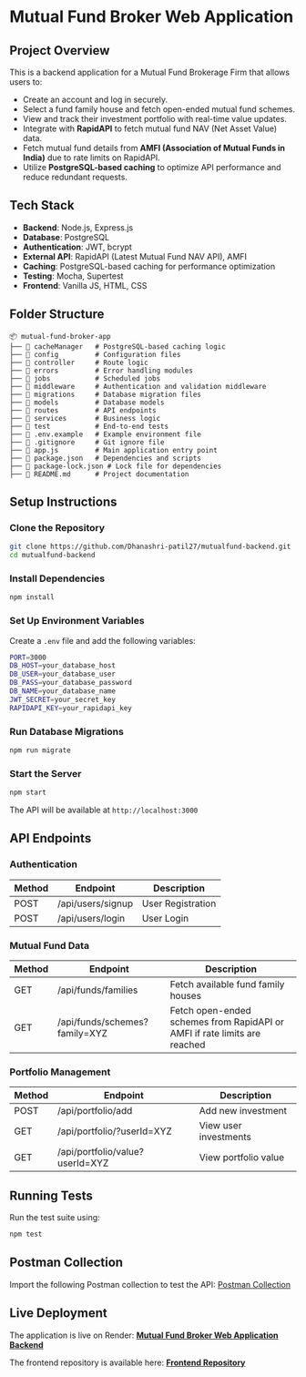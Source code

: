 # Mutual Fund Broker Web Application

## Project Overview
This is a backend application for a Mutual Fund Brokerage Firm that allows users to:
- Create an account and log in securely.
- Select a fund family house and fetch open-ended mutual fund schemes.
- View and track their investment portfolio with real-time value updates.
- Integrate with **RapidAPI** to fetch mutual fund NAV (Net Asset Value) data.
- Fetch mutual fund details from **AMFI (Association of Mutual Funds in India)** due to rate limits on RapidAPI.
- Utilize **PostgreSQL-based caching** to optimize API performance and reduce redundant requests.

## Tech Stack
- **Backend**: Node.js, Express.js
- **Database**: PostgreSQL
- **Authentication**: JWT, bcrypt
- **External API**: RapidAPI (Latest Mutual Fund NAV API), AMFI
- **Caching**: PostgreSQL-based caching for performance optimization
- **Testing**: Mocha, Supertest
- **Frontend**: Vanilla JS, HTML, CSS

## Folder Structure
```
📦 mutual-fund-broker-app
├── 📂 cacheManager   # PostgreSQL-based caching logic
├── 📂 config         # Configuration files
├── 📂 controller     # Route logic
├── 📂 errors         # Error handling modules
├── 📂 jobs           # Scheduled jobs
├── 📂 middleware     # Authentication and validation middleware
├── 📂 migrations     # Database migration files
├── 📂 models         # Database models
├── 📂 routes         # API endpoints
├── 📂 services       # Business logic
├── 📂 test           # End-to-end tests
├── 📜 .env.example   # Example environment file
├── 📜 .gitignore     # Git ignore file
├── 📜 app.js         # Main application entry point
├── 📜 package.json   # Dependencies and scripts
├── 📜 package-lock.json # Lock file for dependencies
├── 📜 README.md      # Project documentation
```

## Setup Instructions
### Clone the Repository
```sh
git clone https://github.com/Dhanashri-patil27/mutualfund-backend.git
cd mutualfund-backend
```

### Install Dependencies
```sh
npm install
```

### Set Up Environment Variables
Create a `.env` file and add the following variables:
```sh
PORT=3000
DB_HOST=your_database_host
DB_USER=your_database_user
DB_PASS=your_database_password
DB_NAME=your_database_name
JWT_SECRET=your_secret_key
RAPIDAPI_KEY=your_rapidapi_key
```

### Run Database Migrations
```sh
npm run migrate
```

### Start the Server
```sh
npm start
```
The API will be available at `http://localhost:3000`

## API Endpoints
### Authentication
| Method | Endpoint         | Description           |
|--------|----------------|-----------------------|
| POST   | /api/users/signup | User Registration    |
| POST   | /api/users/login  | User Login           |

### Mutual Fund Data
| Method | Endpoint                    | Description                             |
|--------|-----------------------------|-----------------------------------------|
| GET    | /api/funds/families         | Fetch available fund family houses     |
| GET    | /api/funds/schemes?family=XYZ | Fetch open-ended schemes from RapidAPI or AMFI if rate limits are reached |

### Portfolio Management
| Method | Endpoint          | Description                    |
|--------|------------------|--------------------------------|
| POST   | /api/portfolio/add | Add new investment            |
| GET    | /api/portfolio/?userId=XYZ   | View user investments         |
| GET    | /api/portfolio/value?userId=XYZ | View portfolio value         |

## Running Tests
Run the test suite using:
```sh
npm test
```

## Postman Collection
Import the following Postman collection to test the API:
[Postman Collection](https://documenter.getpostman.com/view/15719725/2sAYdZvaCD)

## Live Deployment
The application is live on Render:
**[Mutual Fund Broker Web Application Backend](https://dhanashri-patil27.github.io/mutualfund-frontend/)**

The frontend repository is available here:
**[Frontend Repository](https://github.com/Dhanashri-patil27/mutualfund-frontend.git)**
